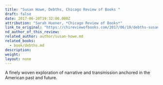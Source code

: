 ```yaml
---
title: "Susan Howe, Debths, Chicago Review of Books "
draft: false
date: 2017-06-20T19:32:00.000Z
attribution: "Sarah Huener, *Chicago Review of Books*"
link_to_original: "https://chireviewofbooks.com/2017/06/19/debths-susan-howe-review/"
nd_author_of_this_review:
related_author: author/susan-howe.md
related_books:
  - book/debths.md
description:
weight:
layout: none
---
```

A finely woven exploration of narrative and transmission anchored in the American past and future.

